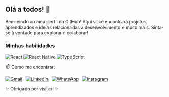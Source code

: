 ## Olá a todos! 👋

Bem-vindo ao meu perfil no GitHub! Aqui você encontrará projetos, aprendizados e ideias relacionadas a desenvolvimento e muito mais. Sinta-se à vontade para explorar e colaborar!

### Minhas habilidades
![React](https://img.shields.io/badge/React-20232A?style=for-the-badge&logo=react&logoColor=61DAFB&logoWidth=20)
![React Native](https://img.shields.io/badge/React_Native-20232A?style=for-the-badge&logo=react&logoColor=61DAFB&logoWidth=20)
![TypeScript](https://img.shields.io/badge/TypeScript-007ACC?style=for-the-badge&logo=typescript&logoColor=white&logoWidth=20)

📫 Como me encontrar:  
<div style="display: flex; gap: 10px;">
    <a href="mailto:rafconradoo@gmail.com">
        <img src="https://img.shields.io/badge/Gmail-D14836?style=for-the-badge&logo=gmail&logoColor=white" alt="Gmail">
    </a>
    <a href="https://www.linkedin.com/in/rafconradoo/">
        <img src="https://img.shields.io/badge/LinkedIn-0077B5?style=for-the-badge&logo=linkedin&logoColor=white" alt="LinkedIn">
    </a>
    <a href="https://wa.me/61992449110">
        <img src="https://img.shields.io/badge/WhatsApp-25D366?style=for-the-badge&logo=whatsapp&logoColor=white" alt="WhatsApp">
    </a>
    <a href="https://www.instagram.com/rafconrado">
        <img src="https://img.shields.io/badge/Instagram-E4405F?style=for-the-badge&logo=instagram&logoColor=white" alt="Instagram">
    </a>
</div>

✨ Obrigado por visitar! ✨
